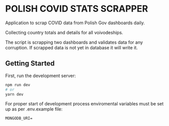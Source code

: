 # POLISH COVID STATS SCRAPPER

Application to scrap COVID data from Polish Gov dashboards daily.

Collecting country totals and details for all voivodeships.

The script is scrapping two dashboards and validates data for any corruption.
If scrapped data is not yet in database it will write it.

## Getting Started

First, run the development server:

```bash
npm run dev
# or
yarn dev
```

For proper start of development process enviromental variables must be set up as per .env.example file:

```
MONGODB_URI=
```

